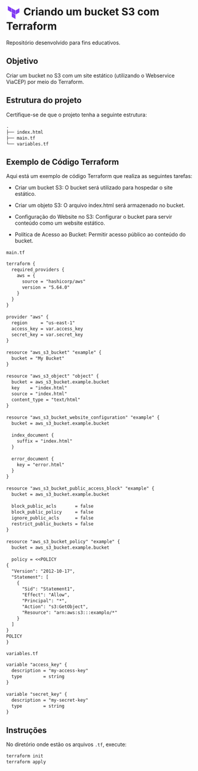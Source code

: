 <h1>
    <img align="center" width="40px" src="./terraform.svg" alt="Terraform logo">
    <span>Criando um bucket S3 com Terraform</span>
</h1>

Repositório desenvolvido para fins educativos.

## Objetivo
Criar um bucket no S3 com um site estático (utilizando o Webservice ViaCEP) por meio do Terraform.

## Estrutura do projeto

Certifique-se de que o projeto tenha a seguinte estrutura:

```
.
├── index.html
├── main.tf
└── variables.tf
```

## Exemplo de Código Terraform

Aqui está um exemplo de código Terraform que realiza as seguintes tarefas:

- Criar um bucket S3: O bucket será utilizado para hospedar o site estático.

- Criar um objeto S3: O arquivo index.html será armazenado no bucket.

- Configuração do Website no S3: Configurar o bucket para servir conteúdo como um website estático.

- Política de Acesso ao Bucket: Permitir acesso público ao conteúdo do bucket.

`main.tf`

```
terraform {
  required_providers {
    aws = {
      source = "hashicorp/aws"
      version = "5.64.0"
    }
  }
}

provider "aws" {
  region     = "us-east-1"
  access_key = var.access_key
  secret_key = var.secret_key
}

resource "aws_s3_bucket" "example" {
  bucket = "My Bucket"
}

resource "aws_s3_object" "object" {
  bucket = aws_s3_bucket.example.bucket
  key    = "index.html"
  source = "index.html"
  content_type = "text/html"
}

resource "aws_s3_bucket_website_configuration" "example" {
  bucket = aws_s3_bucket.example.bucket

  index_document {
    suffix = "index.html"
  }

  error_document {
    key = "error.html"
  }
}

resource "aws_s3_bucket_public_access_block" "example" {
  bucket = aws_s3_bucket.example.bucket

  block_public_acls       = false
  block_public_policy     = false
  ignore_public_acls      = false
  restrict_public_buckets = false
}

resource "aws_s3_bucket_policy" "example" {
  bucket = aws_s3_bucket.example.bucket

  policy = <<POLICY
{
  "Version": "2012-10-17",
  "Statement": [
    {
      "Sid": "Statement1",
      "Effect": "Allow",
      "Principal": "*",
      "Action": "s3:GetObject",
      "Resource": "arn:aws:s3:::examplo/*"
    }
  ]
}
POLICY
}
```

`variables.tf`

```
variable "access_key" {
  description = "my-access-key"
  type        = string
}

variable "secret_key" {
  description = "my-secret-key"
  type        = string
}
```

## Instruções

No diretório onde estão os arquivos `.tf`, execute:

```
terraform init
terraform apply
```